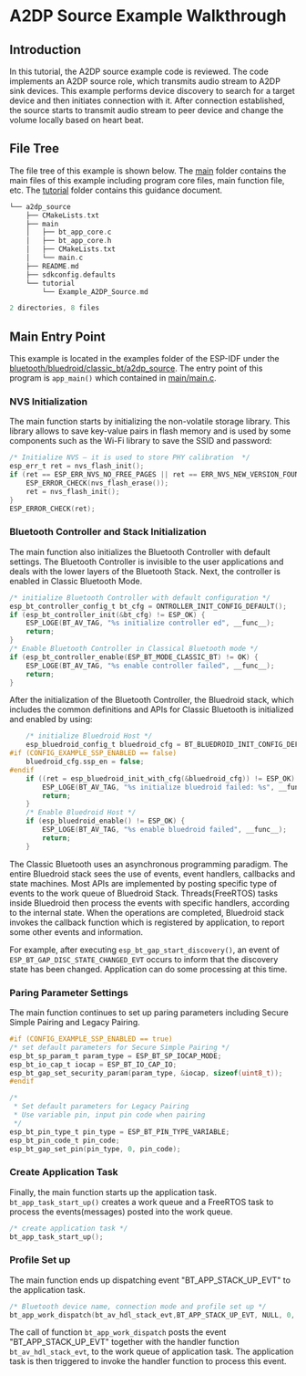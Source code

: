 # A2DP Source Example Walkthrough

## Introduction

In this tutorial, the A2DP source example code is reviewed. The code implements an A2DP source role, which transmits audio stream to A2DP sink devices. This example performs device discovery to search for a target device and then initiates connection with it. After connection established, the source starts to transmit audio stream to peer device and change the volume locally based on heart beat.

## File Tree

The file tree of this example is shown below. The [main](../main) folder contains the main files of this example including program core files, main function file, etc. The [tutorial](../tutorial) folder contains this guidance document.

```c
└── a2dp_source
    ├── CMakeLists.txt
    ├── main
    │   ├── bt_app_core.c
    │   ├── bt_app_core.h
    │   ├── CMakeLists.txt
    │   └── main.c
    ├── README.md
    ├── sdkconfig.defaults
    └── tutorial
        └── Example_A2DP_Source.md

2 directories, 8 files
```

## Main Entry Point

This example is located in the examples folder of the ESP-IDF under the [bluetooth/bluedroid/classic_bt/a2dp_source](../). The entry point of this program is `app_main()` which contained in [main/main.c](../main/main.c).

### NVS Initialization

The main function starts by initializing the non-volatile storage library. This library allows to save key-value pairs in flash memory and is used by some components such as the Wi-Fi library to save the SSID and password:

```c
/* Initialize NVS — it is used to store PHY calibration  */
esp_err_t ret = nvs_flash_init();
if (ret == ESP_ERR_NVS_NO_FREE_PAGES || ret == ERR_NVS_NEW_VERSION_FOUND) {
    ESP_ERROR_CHECK(nvs_flash_erase());
    ret = nvs_flash_init();
}
ESP_ERROR_CHECK(ret);
```

### Bluetooth Controller and Stack Initialization

The main function also initializes the Bluetooth Controller with default settings. The Bluetooth Controller is invisible to the user applications and deals with the lower layers of the Bluetooth Stack. Next, the controller is enabled in Classic Bluetooth Mode.

```c
/* initialize Bluetooth Controller with default configuration */
esp_bt_controller_config_t bt_cfg = ONTROLLER_INIT_CONFIG_DEFAULT();
if (esp_bt_controller_init(&bt_cfg) != ESP_OK) {
    ESP_LOGE(BT_AV_TAG, "%s initialize controller ed", __func__);
    return;
}
/* Enable Bluetooth Controller in Classical Bluetooth mode */
if (esp_bt_controller_enable(ESP_BT_MODE_CLASSIC_BT) != OK) {
    ESP_LOGE(BT_AV_TAG, "%s enable controller failed", __func__);
    return;
}
```

After the initialization of the Bluetooth Controller, the Bluedroid stack, which includes the common definitions and APIs for Classic Bluetooth is initialized and enabled by using:

```c
    /* initialize Bluedroid Host */
    esp_bluedroid_config_t bluedroid_cfg = BT_BLUEDROID_INIT_CONFIG_DEFAULT();
#if (CONFIG_EXAMPLE_SSP_ENABLED == false)
    bluedroid_cfg.ssp_en = false;
#endif
    if ((ret = esp_bluedroid_init_with_cfg(&bluedroid_cfg)) != ESP_OK) {
        ESP_LOGE(BT_AV_TAG, "%s initialize bluedroid failed: %s", __func__, esp_err_to_name(ret));
        return;
    }
    /* Enable Bluedroid Host */
    if (esp_bluedroid_enable() != ESP_OK) {
        ESP_LOGE(BT_AV_TAG, "%s enable bluedroid failed", __func__);
        return;
    }
```

The Classic Bluetooth uses an asynchronous programming paradigm. The entire Bluedroid stack sees the use of events, event handlers, callbacks and state machines. Most APIs are implemented by posting specific type of events to the work queue of Bluedroid Stack. Threads(FreeRTOS) tasks inside Bluedroid then process the events with specific handlers, according to the internal state. When the operations are completed, Bluedroid stack invokes the callback function which is registered by application, to report some other events and information.

For example, after executing `esp_bt_gap_start_discovery()`, an event of `ESP_BT_GAP_DISC_STATE_CHANGED_EVT` occurs to inform that the discovery state has been changed. Application can do some processing at this time.

### Paring Parameter Settings

The main function continues to set up paring parameters including Secure Simple Pairing and Legacy Pairing.

```c
#if (CONFIG_EXAMPLE_SSP_ENABLED == true)
/* set default parameters for Secure Simple Pairing */
esp_bt_sp_param_t param_type = ESP_BT_SP_IOCAP_MODE;
esp_bt_io_cap_t iocap = ESP_BT_IO_CAP_IO;
esp_bt_gap_set_security_param(param_type, &iocap, sizeof(uint8_t));
#endif

/*
 * Set default parameters for Legacy Pairing
 * Use variable pin, input pin code when pairing
 */
esp_bt_pin_type_t pin_type = ESP_BT_PIN_TYPE_VARIABLE;
esp_bt_pin_code_t pin_code;
esp_bt_gap_set_pin(pin_type, 0, pin_code);
```

### Create Application Task

Finally, the main function starts up the application task. `bt_app_task_start_up()` creates a work queue and a FreeRTOS task to process the events(messages) posted into the work queue.

```c
/* create application task */
bt_app_task_start_up();
```

### Profile Set up

The main function ends up dispatching event "BT_APP_STACK_UP_EVT" to the application task.

```c
/* Bluetooth device name, connection mode and profile set up */
bt_app_work_dispatch(bt_av_hdl_stack_evt,BT_APP_STACK_UP_EVT, NULL, 0, NULL);
```

The call of function `bt_app_work_dispatch` posts the event "BT_APP_STACK_UP_EVT" together with the handler function `bt_av_hdl_stack_evt`, to the work queue of application task. The application task is then triggered to invoke the handler function to process this event.
